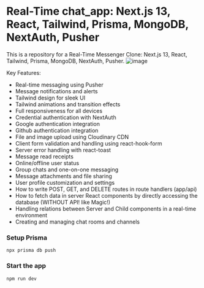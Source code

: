 # Real-Time chat_app: Next.js 13, React, Tailwind, Prisma, MongoDB, NextAuth, Pusher 

This is a repository for a Real-Time Messenger Clone: Next.js 13, React, Tailwind, Prisma, MongoDB, NextAuth, Pusher.
![image](https://github.com/Tuhin810/fullstack_chat_app/assets/111550237/9a4980e6-4ec0-42f1-b3d7-9106a0a3e793)

Key Features:

- Real-time messaging using Pusher
- Message notifications and alerts
- Tailwind design for sleek UI
- Tailwind animations and transition effects
- Full responsiveness for all devices
- Credential authentication with NextAuth
- Google authentication integration
- Github authentication integration
- File and image upload using Cloudinary CDN
- Client form validation and handling using react-hook-form
- Server error handling with react-toast
- Message read receipts
- Online/offline user status
- Group chats and one-on-one messaging
- Message attachments and file sharing
- User profile customization and settings
- How to write POST, GET, and DELETE routes in route handlers (app/api)
- How to fetch data in server React components by directly accessing the database (WITHOUT API! like Magic!)
- Handling relations between Server and Child components in a real-time environment
- Creating and managing chat rooms and channels


### Setup Prisma

```shell
npx prisma db push

```

### Start the app

```shell
npm run dev


